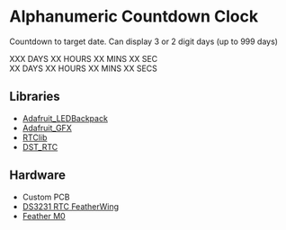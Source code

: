# Alphanumeric Countdown Clock

Countdown to target date. Can display 3 or 2 digit days (up to 999 days)

XXX DAYS XX HOURS XX MINS XX SEC  
XX DAYS XX HOURS XX MINS XX SECS


## Libraries
* [Adafruit_LEDBackpack](https://github.com/adafruit/Adafruit_LED_Backpack)
* [Adafruit_GFX](https://github.com/adafruit/Adafruit-GFX-Library)
* [RTClib](https://github.com/adafruit/RTClib)
* [DST_RTC](https://github.com/andydoro/DST_RTC)

## Hardware
* Custom PCB
* [DS3231 RTC FeatherWing](https://www.adafruit.com/product/3028)
* [Feather M0](https://www.adafruit.com/product/2772)
